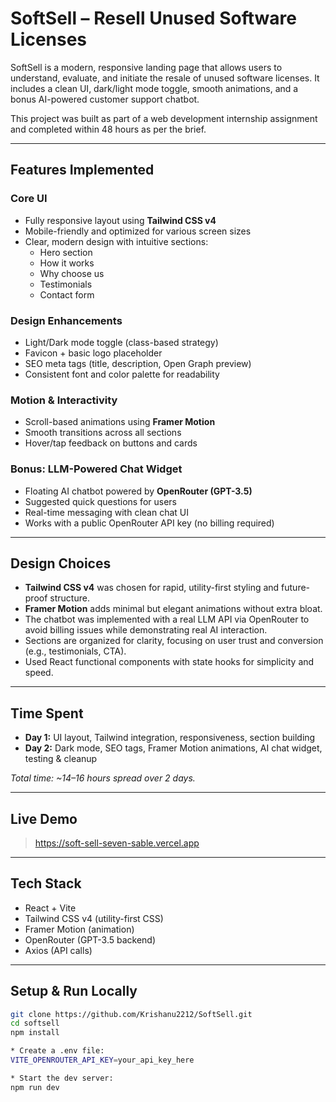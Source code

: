 # SoftSell – Resell Unused Software Licenses

SoftSell is a modern, responsive landing page that allows users to understand, evaluate, and initiate the resale of unused software licenses. It includes a clean UI, dark/light mode toggle, smooth animations, and a bonus AI-powered customer support chatbot.

This project was built as part of a web development internship assignment and completed within 48 hours as per the brief.

---

## Features Implemented

### Core UI
- Fully responsive layout using **Tailwind CSS v4**
- Mobile-friendly and optimized for various screen sizes
- Clear, modern design with intuitive sections:
  - Hero section
  - How it works
  - Why choose us
  - Testimonials
  - Contact form

### Design Enhancements
- Light/Dark mode toggle (class-based strategy)
- Favicon + basic logo placeholder
- SEO meta tags (title, description, Open Graph preview)
- Consistent font and color palette for readability

### Motion & Interactivity
- Scroll-based animations using **Framer Motion**
- Smooth transitions across all sections
- Hover/tap feedback on buttons and cards

### Bonus: LLM-Powered Chat Widget
- Floating AI chatbot powered by **OpenRouter (GPT-3.5)**
- Suggested quick questions for users
- Real-time messaging with clean chat UI
- Works with a public OpenRouter API key (no billing required)

---

## Design Choices

- **Tailwind CSS v4** was chosen for rapid, utility-first styling and future-proof structure.
- **Framer Motion** adds minimal but elegant animations without extra bloat.
- The chatbot was implemented with a real LLM API via OpenRouter to avoid billing issues while demonstrating real AI interaction.
- Sections are organized for clarity, focusing on user trust and conversion (e.g., testimonials, CTA).
- Used React functional components with state hooks for simplicity and speed.

---

## Time Spent

- **Day 1:** UI layout, Tailwind integration, responsiveness, section building
- **Day 2:** Dark mode, SEO tags, Framer Motion animations, AI chat widget, testing & cleanup

_Total time: ~14–16 hours spread over 2 days._

---

## Live Demo

> https://soft-sell-seven-sable.vercel.app

---

## Tech Stack

- React + Vite
- Tailwind CSS v4 (utility-first CSS)
- Framer Motion (animation)
- OpenRouter (GPT-3.5 backend)
- Axios (API calls)

---

## Setup & Run Locally

```bash
git clone https://github.com/Krishanu2212/SoftSell.git
cd softsell
npm install

* Create a .env file:
VITE_OPENROUTER_API_KEY=your_api_key_here

* Start the dev server:
npm run dev


